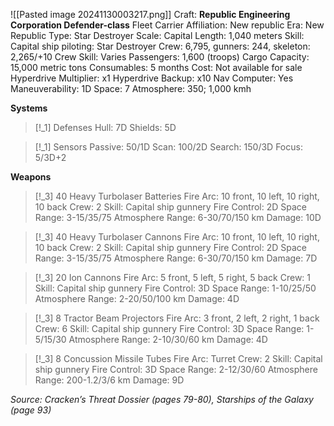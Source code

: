 ![[Pasted image 20241130003217.png]]
Craft: **Republic Engineering Corporation Defender-class**
Fleet Carrier
Affiliation: New republic
Era: New Republic
Type: Star Destroyer
Scale: Capital
Length: 1,040 meters
Skill: Capital ship piloting: Star Destroyer
Crew: 6,795, gunners: 244, skeleton: 2,265/+10
Crew Skill: Varies
Passengers: 1,600 (troops)
Cargo Capacity: 15,000 metric tons
Consumables: 5 months
Cost: Not available for sale
Hyperdrive Multiplier: x1
Hyperdrive Backup: x10
Nav Computer: Yes
Maneuverability: 1D
Space: 7
Atmosphere: 350; 1,000 kmh

**Systems**
> [!_1] Defenses
> Hull: 7D
> Shields: 5D

> [!_1] Sensors
> Passive: 50/1D
> Scan: 100/2D
> Search: 150/3D
> Focus: 5/3D+2

**Weapons**
> [!_3] 40 Heavy Turbolaser Batteries
> Fire Arc: 10 front, 10 left, 10 right, 10 back
> Crew: 2
> Skill: Capital ship gunnery
> Fire Control: 2D
> Space Range: 3-15/35/75
> Atmosphere Range: 6-30/70/150 km
> Damage: 10D

> [!_3] 40 Heavy Turbolaser Cannons
> Fire Arc: 10 front, 10 left, 10 right, 10 back
> Crew: 2
> Skill: Capital ship gunnery
> Fire Control: 2D
> Space Range: 3-15/35/75
> Atmosphere Range: 6-30/70/150 km
> Damage: 7D

> [!_3] 20 Ion Cannons
> Fire Arc: 5 front, 5 left, 5 right, 5 back
> Crew: 1
> Skill: Capital ship gunnery
> Fire Control: 3D
> Space Range: 1-10/25/50
> Atmosphere Range: 2-20/50/100 km
> Damage: 4D

> [!_3] 8 Tractor Beam Projectors
> Fire Arc: 3 front, 2 left, 2 right, 1 back
> Crew: 6
> Skill: Capital ship gunnery
> Fire Control: 3D
> Space Range: 1-5/15/30
> Atmosphere Range: 2-10/30/60 km
> Damage: 4D

> [!_3] 8 Concussion Missile Tubes
> Fire Arc: Turret
> Crew: 2
> Skill: Capital ship gunnery
> Fire Control: 3D
> Space Range: 2-12/30/60
> Atmosphere Range: 200-1.2/3/6 km
> Damage: 9D


*Source: Cracken’s Threat Dossier (pages 79-80), Starships of the Galaxy (page 93)*